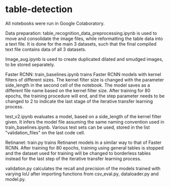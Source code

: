 # table-detection

All notebooks were run in Google Colaboratory.

Data preparation:
table_recognition_data_preprocessing.ipynb is used to move and consolidate the image files, while reformatting the table data into a text file. It is done for the main 3 datasets, such that the final compiled text file contains data of all 3 datasets.

Image_aug.ipynb is used to create duplicated dilated and smudged images, to be stored separately.


Faster RCNN:
train_baselines.ipynb trains Faster RCNN models with kernel filters of different sizes. The kernel filter size is changed with the parameter side_length in the second cell of the notebook. The model saves as a different file name based on the kernel filter size. After training for 80 epochs, the training procedure will end, and the step parameter needs to be changed to 2 to indicate the last stage of the iterative transfer learning process.

test_v2.ipynb evaluates a model, based on a side_length of the kernel filter given. It infers the model file assuming the same naming convention used in train_baselines.ipynb. Various test sets can be used, stored in the list "validation_files" on the last code cell.

Retinanet:
train.py trains Retinanet models in a similar way to that of Faster RCNN. After training for 80 epochs, training using general tables is stopped and the dataset used for training will be changed to borderless tables instead for the last step of the iterative transfer learning process. 

validation.py calculates the recall and precision of the models trained with varying IoU after importing functions from csv_eval.py, dataloader.py and model.py.

